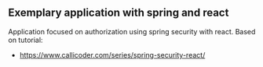 ## Exemplary application with spring and react

Application focused on authorization using spring security with react. Based on tutorial:

* https://www.callicoder.com/series/spring-security-react/